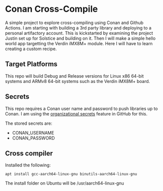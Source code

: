 # Conan Cross-Compile

A simple project to explore cross-compiling using Conan and Github Actions. I am starting with building a 3rd party library and deploying to a personal artifactory account. This is kickstarted by examining the project Justin set up for Solstice and building on it. Then I will make a simple hello world app targetting the Verdin iMX8M+ module. Here I will have to learn creating a custom recipe.

## Target Platforms

This repo will build Debug and Release versions for Linux x86 64-bit systems and ARMv8 64-bit systems such as the Verdin iMX8M+ board.

## Secrets

This repo requires a Conan user name and password to push libraries up to Conan. I am using the [organizational secrets](https://docs.github.com/en/actions/security-guides/encrypted-secrets) feature in GitHub for this. 

The stored secrets are:

- CONAN_USERNAME
- CONAN_PASSWORD

## Cross compiler

Installed the following:

```
apt install gcc-aarch64-linux-gnu binutils-aarch64-linux-gnu
```

The install folder on Ubuntu will be /usr/aarch64-linux-gnu